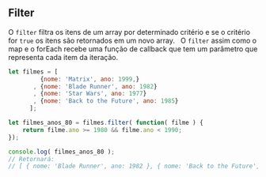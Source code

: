 ## Filter

O `filter` filtra os itens de um array por determinado critério e se o critério for `true` os itens são retornados em um novo array.  
O `filter` assim como o map e o forEach recebe uma função de callback que tem um parâmetro que representa cada 
item da iteração.

```js
let filmes = [
         {nome: 'Matrix', ano: 1999,} 
       , {nome: 'Blade Runner', ano: 1982} 
       , {nome: 'Star Wars', ano: 1977}
       , {nome: 'Back to the Future', ano: 1985}
      ];

let filmes_anos_80 = filmes.filter( function( filme ) {
    return filme.ano >= 1980 && filme.ano < 1990;
});

console.log( filmes_anos_80 ); 
// Retornará:
// [ { nome: 'Blade Runner', ano: 1982 }, { nome: 'Back to the Future', ano: 1985 } ]
```
